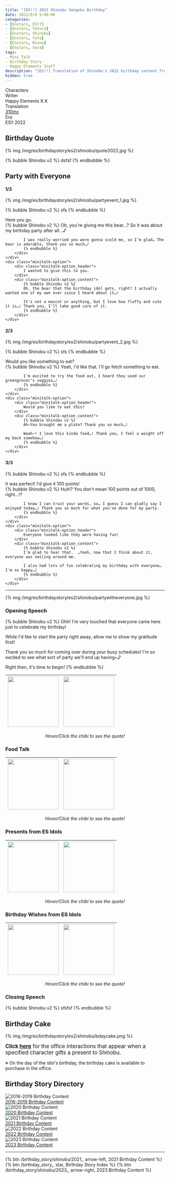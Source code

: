 ```yaml
---
title: "[ES!!] 2022 Shinobu Sengoku Birthday"
date: 2022/6/9 9:00:00
categories:
- [Enstars, ES!!]
- [Enstars, Tetora]
- [Enstars, Shinobu]
- [Enstars, Yuta]
- [Enstars, Rinne]
- [Enstars, Sora]
tags:
- Mini Talk
- Birthday Story
- Happy Elements Staff
description: "[ES!!] Translation of Shinobu's 2022 birthday content from Enstars!! Era."
hidden: true
---
```

<div class="three-wrapper" style="--storyColor:#965e7d;--storyColor-rgb:150,94,125;--storyColor-h:326.8;--storyColor-s: 23%;--storyColor-l:47.8%;">
    <div class="info-area">
        <div class="info">
            <div class="info-item characters">
                <div class="label">
                    Characters
                </div>
                <div class="value">
                <a href="/categories/Enstars/Shinobu" character="Shinobu"></a>
                <a href="/categories/Enstars/Tetora" character="Tetora"></a>
                <a href="/categories/Enstars/Yuta" character="Yuta"></a>
                <a href="/categories/Enstars/Rinne" character="Rinne"></a>
                <a href="/categories/Enstars/Sora" character="Sora"></a>
                </div>
            </div>
            <div class="info-item one">
                <div class="label">
                Writer
                </div>
                <div class="value">
                Happy Elements K.K
                </div>
            </div>
            <div class="info-item two">
                <div class="label">
                    Translation
                </div>
                <div class="value">
                    <a href="/about">310mc</a>
                </div>
            </div>
            <div class="info-item three">
                <div class="label">
                Era
                </div>
                <div class="value">
                ES!! 2022
                </div>
            </div>
        </div>
    </div>
</div>

<!-- more -->

<link rel="stylesheet" href="/css/storylist.css">

## Birthday Quote

{% img /img/es/birthdaystory/es2/shinobu/quote2022.jpg %}

{% bubble Shinobu v2 %}
dsfsf
{% endbubble %}

## Party with Everyone

#### <div mt="rare"></div> 1/3

{% img /img/es/birthdaystory/es2/shinobu/partyevent_1.jpg %}

{% bubble Shinobu v2 %}
sfs
{% endbubble %}

<div class="minitalk" character="Anzu">
    <div class="minitalk-option">
        <div class="minitalk-option_header">
            Here you go.
        </div>
        <div class="minitalk-option_content">
            {% bubble Shinobu v2 %}
            Oh, you're giving me this bear…? So it was about my birthday party after all…♪

            I was really worried you were gonna scold me, so I'm glad… The bear is adorable, thank you so much…♪
			{% endbubble %}
        </div>
    </div>
    <div class="minitalk-option">
        <div class="minitalk-option_header">
            I wanted to give this to you.
        </div>
        <div class="minitalk-option_content">
            {% bubble Shinobu v2 %}
            Oh, the bear that the birthday idol gets, right? I actually wanted one of my own ever since I heard about it…♪

            It's not a mascot or anything, but I love how fluffy and cute it is…♪ Thank you, I'll take good care of it.
			{% endbubble %}
        </div>
    </div>
</div>

#### <div mt="rare"></div> 2/3

{% img /img/es/birthdaystory/es2/shinobu/partyevent_2.jpg %}

{% bubble Shinobu v2 %}
sfs
{% endbubble %}

<div class="minitalk" character="Anzu">
    <div class="minitalk-option">
        <div class="minitalk-option_header">
            Would you like something to eat?
        </div>
        <div class="minitalk-option_content">
            {% bubble Shinobu v2 %}
            Yeah, I'd like that. I'll go fetch something to eat.

            I'm excited to try the food out, I heard they used our greengrocer's veggies…♪
			{% endbubble %}
        </div>
    </div>
    <div class="minitalk-option">
        <div class="minitalk-option_header">
            Would you like to eat this?
        </div>
        <div class="minitalk-option_content">
            {% bubble Shinobu v2 %}
            Ah—You brought me a plate? Thank you so much…♪

            Waah~! I love this kinda food…! Thank you, I feel a weight off my back somehow…♪
			{% endbubble %}
        </div>
    </div>
</div>

#### <div mt="rare"></div> 3/3

{% bubble Shinobu v2 %}
sfs
{% endbubble %}

<div class="minitalk" character="Anzu">
    <div class="minitalk-option">
        <div class="minitalk-option_header">
            It was perfect! I'd give it 100 points!
        </div>
        <div class="minitalk-option_content">
            {% bubble Shinobu v2 %}
            Huh!? You don't mean 100 points out of 1000, right…!?

            I know I can trust your words, so… I guess I can gladly say I enjoyed today…♪ Thank you so much for what you've done for my party.
			{% endbubble %}
        </div>
    </div>
    <div class="minitalk-option">
        <div class="minitalk-option_header">
            Everyone looked like they were having fun!
        </div>
        <div class="minitalk-option_content">
            {% bubble Shinobu v2 %}
            I'm glad to hear that.  …Yeah, now that I think about it, everyone was smiling around me.

            I also had lots of fun celebrating my birthday with everyone… I'm so happy…♪
			{% endbubble %}
        </div>
    </div>
</div>

<hr>

{% img /img/es/birthdaystory/es2/shinobu/partywitheveryone.jpg %}

### Opening Speech

{% bubble Shinobu v2 %}
Ohh! I'm very touched that everyone came here just to celebrate my birthday!

While I'd like to start the party right away, allow me to show my gratitude first!

Thank you so much for coming over during your busy schedules! I'm so excited to see what sort of party we'll end up having~♪

Right then, it's time to begin!
{% endbubble %}

<img class="msr-tippy" img src="/img/es/birthdaystory/es2/shinobu/2022chibi_1.jpg" width="160" data-tippy-content="I'm so excited! ♪">|<img class="msr-tippy" img src="/img/es/birthdaystory/es2/shinobu/2022chibi_2.jpg" width="160" data-tippy-content="I'm so happy everyone came!">
:-:|:-:
<center><i>Hover/Click the chibi to see the quote!</i></center>

### Food Talk


<img class="msr-tippy" img src="/img/es/birthdaystory/es2/shinobu/2022chibi_3.jpg" width="160" data-tippy-content="I cannot decide which to eat first...♪">|<img class="msr-tippy" img src="/img/es/birthdaystory/es2/shinobu/2022chibi_4.jpg" width="160" data-tippy-content="There's even umeboshi! That's my favorite!">
:-:|:-:
<center><i>Hover/Click the chibi to see the quote!</i></center>

### Presents from ES Idols


<img class="msr-tippy" img src="/img/es/birthdaystory/es2/shinobu/2022chibi_5.jpg" width="160" data-tippy-content="Ohh, I shall cherish it well!">|<img class="msr-tippy" img src="/img/es/birthdaystory/es2/shinobu/2022chibi_6.jpg" width="160" data-tippy-content="Allow me to show my gratitude the next time! ♪">
:-:|:-:
<center><i>Hover/Click the chibi to see the quote!</i></center>

### Birthday Wishes from ES Idols


<img class="msr-tippy" img src="/img/es/birthdaystory/es2/shinobu/2022chibi_7.jpg" width="160" data-tippy-content="There is so much to be excited for! ♪">|<img class="msr-tippy" img src="/img/es/birthdaystory/es2/shinobu/2022chibi_8.jpg" width="160" data-tippy-content="I thank you all for today!">
:-:|:-:
<center><i>Hover/Click the chibi to see the quote!</i></center>

### Closing Speech

{% bubble Shinobu v2 %}
sfsfsf
{% endbubble %}

## Birthday Cake

{% img /img/es/birthdaystory/es2/shinobu/bdaycake.png %}

<big><b>Click <a href="/birthday_story/shinobu/2020/#Birthday-Cake-Interactions" target="_blank">here</a></b> for the office interactions that appear when a specified character gifts a present to Shinobu.</big>

※ On the day of the idol's birthday, the birthday cake is available to purchase in the office.

## Birthday Story Directory

<div class="stories">
<div class="story">
    <div class="image">
        <img
            src="/img/es/birthdaystory/banner/shinobu2019.jpg"
            alt="2016-2019 Birthday Content"
        />
    </div>
    <a href="/birthday_story/shinobu/2019" class="storyName" target="_blank">
        <span>2016-2019 Birthday Content</span>
        <span class="read"></span>
    </a>
</div>
<div class="story">
    <div class="image">
        <img
            src="/img/es/birthdaystory/banner/shinobu2020.jpg"
            alt="2020 Birthday Content"
        />
    </div>
    <a href="/birthday_story/shinobu/2020" class="storyName" target="_blank">
        <span>2020 Birthday Content</span>
        <span class="read"></span>
    </a>
</div>
<div class="story">
    <div class="image">
        <img
            src="/img/es/birthdaystory/banner/shinobu2021.jpg"
            alt="2021 Birthday Content"
        />
    </div>
    <a href="/birthday_story/shinobu/2021" class="storyName" target="_blank">
        <span>2021 Birthday Content</span>
        <span class="read"></span>
    </a>
</div>
<div class="story">
    <div class="image">
        <img
            src="/img/es/birthdaystory/banner/shinobu2022.jpg"
            alt="2022 Birthday Content"
        />
    </div>
    <a href="/birthday_story/shinobu/2022" class="storyName" target="_blank">
        <span>2022 Birthday Content</span>
        <span class="read"></span>
    </a>
</div>
<div class="story">
    <div class="image">
        <img
            src="/img/es/birthdaystory/banner/shinobu2023.jpg"
            alt="2023 Birthday Content"
        />
    </div>
    <a href="/birthday_story/shinobu/2023" class="storyName" target="_blank">
        <span>2023 Birthday Content</span>
        <span class="read"></span>
    </a>
</div>
</div>

<hr>

<div toc>
{% btn /birthday_story/shinobu/2021,, arrow-left, 2021 Birthday Content %}
{% btn /birthday_story,, star, Birthday Story Index %}
{% btn /birthday_story/shinobu/2023,, arrow-right, 2023 Birthday Content %}
</div>

